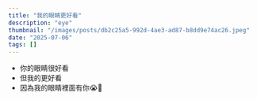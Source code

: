 ```yaml
---
title: "我的眼睛更好看"
description: "eye"
thumbnail: "/images/posts/db2c25a5-992d-4ae3-ad87-b8dd9e74ac26.jpeg"
date: "2025-07-06"
tags: []
---
```

- 你的眼睛很好看
- 但我的更好看
- 因為我的眼睛裡面有你😭🫵
